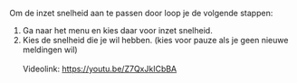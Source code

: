 Om de inzet snelheid aan te passen door loop je de volgende stappen:<br/>

1. Ga naar het menu en kies daar voor inzet snelheid.
2. Kies de snelheid die je wil hebben. (kies voor pauze als je geen nieuwe meldingen wil)
<br/><br/>
Videolink: https://youtu.be/Z7QxJkICbBA